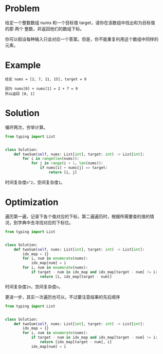 # Problem

给定一个整数数组 nums 和一个目标值 target，请你在该数组中找出和为目标值的那 两个 整数，并返回他们的数组下标。

你可以假设每种输入只会对应一个答案。但是，你不能重复利用这个数组中同样的元素。

# Example

```text
给定 nums = [2, 7, 11, 15], target = 9

因为 nums[0] + nums[1] = 2 + 7 = 9
所以返回 [0, 1]
```

# Solution

循环两次，穷举计算。

```python
from typing import List


class Solution:
    def twoSum(self, nums: List[int], target: int) -> List[int]:
        for i in range(len(nums)):
            for j in range(i + 1, len(nums)):
                if nums[i] + nums[j] == target:
                    return [i, j]

```

时间复杂度`n^2`，空间复杂度`1`。

# Optimization

遍历第一遍，记录下各个值对应的下标，第二遍遍历时，根据所需要查的值的情况，到字典中去寻找对应的下标位。

```python
from typing import List


class Solution:
    def twoSum(self, nums: List[int], target: int) -> List[int]:
        idx_map = {}
        for i, num in enumerate(nums):
            idx_map[num] = i
        for i, num in enumerate(nums):
            if target - num in idx_map and idx_map[target - num] != i:
                return [i, idx_map[target - num]]

```

时间复杂度`2n`，空间复杂度`n`。

更进一步，其实一次遍历也可以，不过要注意结果的先后顺序
```python
from typing import List


class Solution:
    def twoSum(self, nums: List[int], target: int) -> List[int]:
        idx_map = {}
        for i, num in enumerate(nums):
            if target - num in idx_map and idx_map[target - num] != i:
                return [idx_map[target - num], i]
            idx_map[num] = i

```